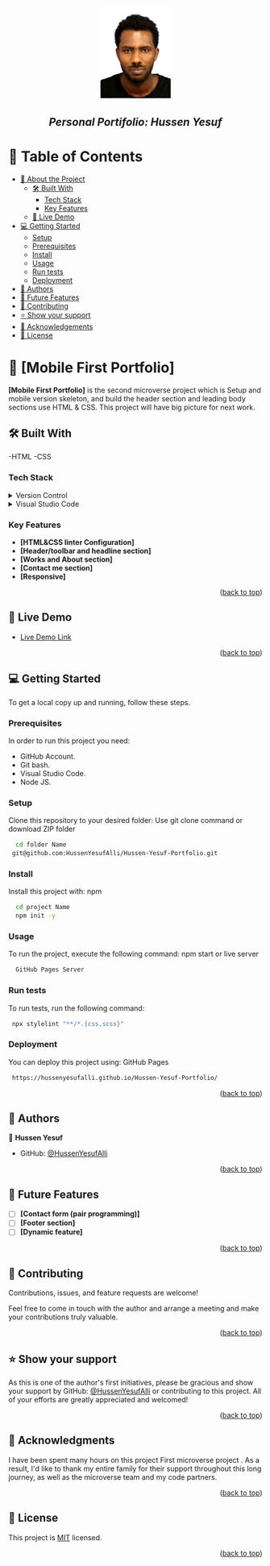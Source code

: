 <a name="readme-top"></a>

<div align="center">
  <img src="img/Hu-Photo-2-3.jpeg" alt="logo" width="140"  height="auto" />
  <br/>
  <h2><b><i>Personal Portifolio: Hussen Yesuf</i></b></h2>
</div>

# :green_book: Table of Contents

- [:book: About the Project](#about-project)
  - [:hammer_and_wrench: Built With](#built-with)
    - [Tech Stack](#tech-stack)
    - [Key Features](#key-features)
  - [:rocket: Live Demo](#live-demo)
- [:computer: Getting Started](#getting-started)
  - [Setup](#setup)
  - [Prerequisites](#prerequisites)
  - [Install](#install)
  - [Usage](#usage)
  - [Run tests](#run-tests)
  - [Deployment](#triangular_flag_on_post-deployment)
- [:busts_in_silhouette: Authors](#authors)
- [:telescope: Future Features](#future-features)
- [🤝 Contributing](#contributing)
- [⭐️ Show your support](#support)
- [🙏 Acknowledgements](#acknowledgements)
- [:memo: License](#license)

# :book: [Mobile First Portfolio] <a name="about-project"></a>

**[Mobile First Portfolio]** is the second microverse project which is Setup and mobile version skeleton, and build the header section and leading body sections use HTML & CSS. This project will have big picture for next work.

## :hammer_and_wrench: Built With <a name="built-with"></a>

-HTML
-CSS

### Tech Stack <a name="tech-stack"></a>

<details>
  <summary>Version Control</summary>
  <ul>
    <li><a href="https://github.com/">Git Hub</a></li>
  </ul>
</details>
<details>
  <summary>Visual Studio Code</summary>
  <ul>
    <li><a href="https://code.visualstudio.com/">Visual Studio Code</a></li>
  </ul>
</details>

<!-- Features -->

### Key Features <a name="key-features"></a>

- **[HTML&CSS linter Configuration]**
- **[Header/toolbar and headline section]**
- **[Works and About section]**
- **[Contact me section]**
- **[Responsive]**
<p align="right">(<a href="#readme-top">back to top</a>)</p>

<!-- LIVE DEMO -->

## :rocket: Live Demo <a name="live-demo"></a>

- [Live Demo Link](https://hussenyesufalli.github.io/Hussen-Yesuf-Portfolio/)
<p align="right">(<a href="#readme-top">back to top</a>)</p>

<!-- GETTING STARTED -->

## :computer: Getting Started <a name="getting-started"></a>

To get a local copy up and running, follow these steps.

### Prerequisites

In order to run this project you need:

- GitHub Account.
- Git bash.
- Visual Studio Code.
- Node JS.

### Setup

Clone this repository to your desired folder:
Use git clone command or download ZIP folder

```sh
  cd folder Name
 git@github.com:HussenYesufAlli/Hussen-Yesuf-Portfolio.git
```

### Install

Install this project with:
npm

```sh
  cd project Name
  npm init -y
```

### Usage

To run the project, execute the following command:
npm start or live server

```sh
  GitHub Pages Server
```

### Run tests

To run tests, run the following command:

```sh
 npx stylelint "**/*.{css,scss}"
```

### Deployment

You can deploy this project using:
GitHub Pages

```sh
 https://hussenyesufalli.github.io/Hussen-Yesuf-Portfolio/
```

<p align="right">(<a href="#readme-top">back to top</a>)</p>

<!-- AUTHORS -->

## :busts_in_silhouette: Authors <a name="authors"></a>

:bust_in_silhouette: **Hussen Yesuf**

- GitHub: [@HussenYesufAlli](https://github.com/HussenYesufAlli)

<p align="right">(<a href="#readme-top">back to top</a>)</p>

<!-- FUTURE FEATURES -->

## :telescope: Future Features <a name="future-features"></a>

- [ ] **[Contact form (pair programming)]**
- [ ] **[Footer section]**
- [ ] **[Dynamic feature]**
<p align="right">(<a href="#readme-top">back to top</a>)</p>
<!-- CONTRIBUTING -->

## 🤝 Contributing <a name="contributing"></a>

Contributions, issues, and feature requests are welcome!

Feel free to come in touch with the author and arrange a meeting and make your contributions truly valuable.

<p align="right">(<a href="#readme-top">back to top</a>)</p>

<!-- SUPPORT -->

## ⭐️ Show your support <a name="support"></a>

As this is one of the author's first initiatives, please be gracious and show your support by GitHub: [@HussenYesufAlli](https://github.com/HussenYesufAlli) or contributing to this project. All of your efforts are greatly appreciated and welcomed!

<p align="right">(<a href="#readme-top">back to top</a>)</p>

<!-- ACKNOWLEDGEMENTS -->

## 🙏 Acknowledgments <a name="acknowledgements"></a>

I have been spent many hours on this project First microverse project . As a result, I'd like to thank my entire family for their support throughout this long journey, as well as the microverse team and my code partners.

<p align="right">(<a href="#readme-top">back to top</a>)</p>
<!-- LICENSE -->

## 📝 License <a name="license"></a>

This project is [MIT](./LICENSE) licensed.

<p align="right">(<a href="#readme-top">back to top</a>)</p>
